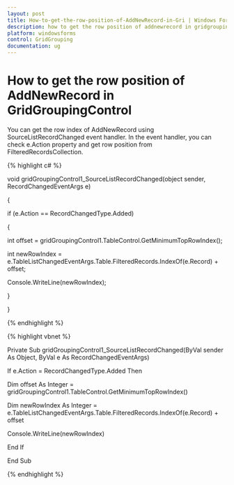 ```yaml
---
layout: post
title: How-to-get-the-row-position-of-AddNewRecord-in-Gri | Windows Forms | Syncfusion
description: how to get the row position of addnewrecord in gridgroupingcontrol
platform: windowsforms
control: GridGrouping
documentation: ug
---
```


# How to get the row position of AddNewRecord in GridGroupingControl

You can get the row index of AddNewRecord using SourceListRecordChanged event handler. In the event handler, you can check e.Action property and get row position from FilteredRecordsCollection.

{% highlight c# %}



void gridGroupingControl1_SourceListRecordChanged(object sender, RecordChangedEventArgs e)

{

if (e.Action == RecordChangedType.Added)

{

int offset = gridGroupingControl1.TableControl.GetMinimumTopRowIndex();

int newRowIndex = e.TableListChangedEventArgs.Table.FilteredRecords.IndexOf(e.Record) + offset;

Console.WriteLine(newRowIndex);

}

} 

{% endhighlight %}

{% highlight vbnet %}



Private Sub gridGroupingControl1_SourceListRecordChanged(ByVal sender As Object, ByVal e As RecordChangedEventArgs)

If e.Action = RecordChangedType.Added Then

Dim offset As Integer = gridGroupingControl1.TableControl.GetMinimumTopRowIndex()

Dim newRowIndex As Integer = e.TableListChangedEventArgs.Table.FilteredRecords.IndexOf(e.Record) + offset

Console.WriteLine(newRowIndex)

End If

End Sub

{% endhighlight %}

